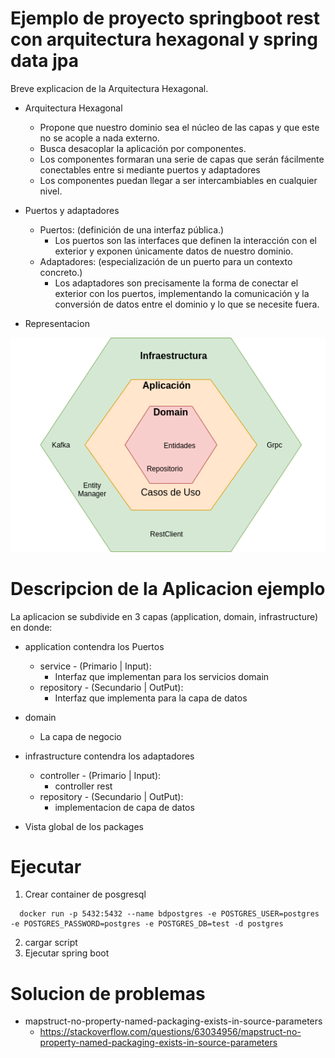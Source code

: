 # Ejemplo de proyecto springboot rest con arquitectura hexagonal y spring data jpa

Breve explicacion de la Arquitectura Hexagonal.

* Arquitectura Hexagonal
  * Propone que nuestro dominio sea el núcleo de las capas y que este no se acople a nada externo.
  * Busca desacoplar la aplicación por componentes.
  * Los componentes formaran una serie de capas que serán fácilmente conectables entre si mediante puertos y adaptadores
  * Los componentes puedan llegar a ser intercambiables en cualquier nivel.

* Puertos y adaptadores
  * Puertos: (definición de una interfaz pública.)
    * Los puertos son las interfaces que definen la interacción con el exterior y exponen únicamente datos de nuestro dominio.
  * Adaptadores: (especialización de un puerto para un contexto concreto.)
    * Los adaptadores son precisamente la forma de conectar el exterior con los puertos, implementando la comunicación y la conversión de datos entre el dominio y lo que se necesite fuera.

* Representacion

![Image text](image/Arquitectura-Hexagonal.png)


# Descripcion de la Aplicacion ejemplo
La aplicacion se subdivide en 3 capas (application, domain, infrastructure) en donde:

* application contendra los Puertos
  * service - (Primario | Input): 
    * Interfaz que implementan para los servicios domain 
  * repository - (Secundario | OutPut): 
    * Interfaz que implementa para la capa de datos

* domain
  * La capa de negocio 

* infrastructure contendra los adaptadores
  * controller - (Primario | Input): 
    * controller rest
  * repository - (Secundario | OutPut): 
    * implementacion de capa de datos

* Vista global de los packages

# Ejecutar
1. Crear container de posgresql
```
  docker run -p 5432:5432 --name bdpostgres -e POSTGRES_USER=postgres -e POSTGRES_PASSWORD=postgres -e POSTGRES_DB=test -d postgres
```
2. cargar script 
3. Ejecutar spring boot


# Solucion de problemas
* mapstruct-no-property-named-packaging-exists-in-source-parameters
  * https://stackoverflow.com/questions/63034956/mapstruct-no-property-named-packaging-exists-in-source-parameters 

[//]: # (# Referencias:)
[//]: # (* https://www.baeldung.com/hexagonal-architecture-ddd-spring)
[//]: # (* https://betterprogramming.pub/hexagonal-architecture-with-spring-boot-74e93030eba3)
[//]: # (* https://medium.com/@edusalguero/arquitectura-hexagonal-59834bb44b7f)
[//]: # (* https://www.dddcommunity.org/learning-ddd/what_is_ddd/)
[//]: # (* https://refactorizando.com/ejemplo-de-arquitectura-hexagonal/)
[//]: # (* https://www.adictosaltrabajo.com/2019/07/02/capas-cebollas-y-colmenas-arquitecturas-en-el-backend/)

  
  